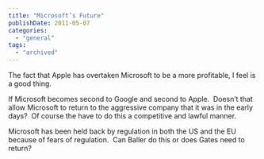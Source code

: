 ```yaml
---
title: "Microsoft’s Future"
publishDate: 2011-05-07
categories: 
  - "general"
tags:
  - "archived"
---
```


The fact that Apple has overtaken Microsoft to be a more profitable, I feel is a good thing.

If Microsoft becomes second to Google and second to Apple.  Doesn’t that allow Microsoft to return to the aggressive company that it was in the early days?  Of course the have to do this a competitive and lawful manner.

Microsoft has been held back by regulation in both the US and the EU because of fears of regulation.  Can Baller do this or does Gates need to return?
